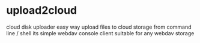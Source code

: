 # upload2cloud
cloud disk uploader easy way upload files to cloud storage from command line / shell  its simple webdav console client suitable for any webdav storage
